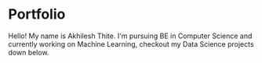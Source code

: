 # Portfolio
Hello! My name is Akhilesh Thite. I'm pursuing BE in Computer Science and currently working on Machine Learning, checkout my Data Science projects down below.
